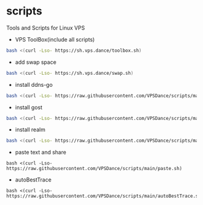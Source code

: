 # scripts
Tools and Scripts for Linux VPS

<!--
# cdn: https://cdn.jsdelivr.net/gh/:user/:repo/, https://cdn.jsdelivr.net/gh/cloudend/scripts@main/tools.sh
# cdn: https://hub.fastgit.org/:user/:repo/, https://hub.fastgit.org/zhboner/realm/releases/download/v1.4/realm
# cdn: https://ghproxy.com/https://github.com/:user/:repo/, https://ghproxy.com/https://github.com/zhboner/realm/releases/download/v1.4/realm
-->

- VPS ToolBox(include all scripts)
```sh
bash <(curl -Lso- https://sh.vps.dance/toolbox.sh)
```
- add swap space
```sh
bash <(curl -Lso- https://sh.vps.dance/swap.sh)
```

- install ddns-go
```sh
bash <(curl -Lso- https://raw.githubusercontent.com/VPSDance/scripts/main/tools.sh) ddns-go -p
```
- install gost
```sh
bash <(curl -Lso- https://raw.githubusercontent.com/VPSDance/scripts/main/tools.sh) gost -p
```
- install realm
```sh
bash <(curl -Lso- https://raw.githubusercontent.com/VPSDance/scripts/main/tools.sh) realm -p
```

- paste text and share
```
bash <(curl -Lso- https://raw.githubusercontent.com/VPSDance/scripts/main/paste.sh)
```

- autoBestTrace
```
bash <(curl -Lso- https://raw.githubusercontent.com/VPSDance/scripts/main/autoBestTrace.sh)
```

<!--
update cache:
- https://purge.jsdelivr.net/gh/VPSDance/scripts@main/toolbox.sh
- https://purge.jsdelivr.net/gh/VPSDance/scripts@main/tools.sh
-->
